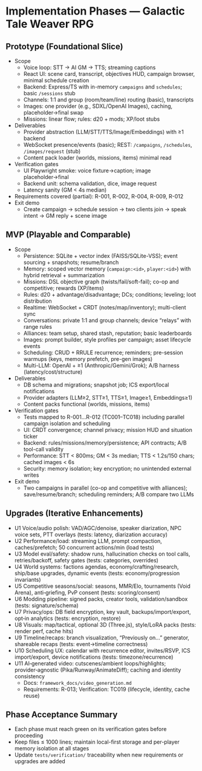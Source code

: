 # Implementation Phases — Galactic Tale Weaver RPG

## Prototype (Foundational Slice)
- Scope
  - Voice loop: STT → AI GM → TTS; streaming captions
  - React UI: scene card, transcript, objectives HUD, campaign browser, minimal schedule creation
  - Backend: Express/TS with in-memory `campaigns` and `schedules`; basic `/sessions` stub
  - Channels: 1:1 and group (room/team/line) routing (basic), transcripts
  - Images: one provider (e.g., SDXL/OpenAI Images), caching, placeholder→final swap
  - Missions: linear flow; rules: d20 + mods; XP/loot stubs
- Deliverables
  - Provider abstraction (LLM/STT/TTS/Image/Embeddings) with ≥1 backend
  - WebSocket presence/events (basic); REST: `/campaigns`, `/schedules`, `/images/request` (stub)
  - Content pack loader (worlds, missions, items) minimal read
- Verification gates
  - UI Playwright smoke: voice fixture→caption; image placeholder→final
  - Backend unit: schema validation, dice, image request
  - Latency sanity (GM < 4s median)
- Requirements covered (partial): R-001, R-002, R-004, R-009, R-012
- Exit demo
  - Create campaign → schedule session → two clients join → speak intent → GM reply + scene image

## MVP (Playable and Comparable)
- Scope
  - Persistence: SQLite + vector index (FAISS/SQLite-VSS); event sourcing + snapshots; resume/branch
  - Memory: scoped vector memory (`campaign:<id>`, `player:<id>`) with hybrid retrieval + summarization
  - Missions: DSL objective graph (twists/fail/soft-fail); co-op and competitive; rewards (XP/items)
  - Rules: d20 + advantage/disadvantage; DCs; conditions; leveling; loot distribution
  - Realtime: WebSocket + CRDT (notes/map/inventory); multi-client sync
  - Conversations: private 1:1 and group channels; device “relays” with range rules
  - Alliances: team setup, shared stash, reputation; basic leaderboards
  - Images: prompt builder, style profiles per campaign; asset lifecycle events
  - Scheduling: CRUD + RRULE recurrence; reminders; pre-session warmups (keys, memory prefetch, pre-gen images)
  - Multi-LLM: OpenAI + ≥1 (Anthropic/Gemini/Grok); A/B harness (latency/cost/structure)
- Deliverables
  - DB schema and migrations; snapshot job; ICS export/local notifications
  - Provider adapters (LLM≥2, STT≥1, TTS≥1, Image≥1, Embeddings≥1)
  - Content packs functional (worlds, missions, items)
- Verification gates
  - Tests mapped to R-001…R-012 (TC001–TC018) including parallel campaign isolation and scheduling
  - UI: CRDT convergence; channel privacy; mission HUD and situation ticker
  - Backend: rules/missions/memory/persistence; API contracts; A/B tool-call validity
  - Performance: STT < 800ms; GM < 3s median; TTS < 1.2s/150 chars; cached images < 6s
  - Security: memory isolation; key encryption; no unintended external writes
- Exit demo
  - Two campaigns in parallel (co-op and competitive with alliances); save/resume/branch; scheduling reminders; A/B compare two LLMs

## Upgrades (Iterative Enhancements)
- U1 Voice/audio polish: VAD/AGC/denoise, speaker diarization, NPC voice sets, PTT overlays (tests: latency, diarization accuracy)
- U2 Performance/load: streaming LLM, prompt compaction, caches/prefetch; 50 concurrent actions/min (load tests)
- U3 Model eval/safety: shadow runs, hallucination checks on tool calls, retries/backoff, safety gates (tests: categories, overrides)
- U4 World systems: factions agendas, economy/crafting/research, ship/base upgrades, dynamic events (tests: economy/progression invariants)
- U5 Competitive seasons/social: seasons, MMR/Elo, tournaments (Void Arena), anti‑griefing, PvP consent (tests: scoring/consent)
- U6 Modding pipeline: signed packs, creator tools, validation/sandbox (tests: signature/schema)
- U7 Privacy/ops: DB field encryption, key vault, backups/import/export, opt‑in analytics (tests: encryption, restore)
- U8 Visuals: map/tactical, optional 3D (Three.js), style/LoRA packs (tests: render perf, cache hits)
- U9 Timeline/recaps: branch visualization, “Previously on…” generator, shareable recaps (tests: event→timeline correctness)
- U10 Scheduling UX: calendar with recurrence editor, invites/RSVP, ICS import/export, device notifications (tests: timezone/recurrence)
- U11 AI‑generated video: cutscenes/ambient loops/highlights; provider‑agnostic (Pika/Runway/AnimateDiff); caching and identity consistency
  - Docs: `framework_docs/video_generation.md`
  - Requirements: R-013; Verification: TC019 (lifecycle, identity, cache reuse)

## Phase Acceptance Summary
- Each phase must reach green on its verification gates before proceeding
- Keep files ≤ 1000 lines; maintain local-first storage and per-player memory isolation at all stages
- Update `tests/verification/` traceability when new requirements or upgrades are added
